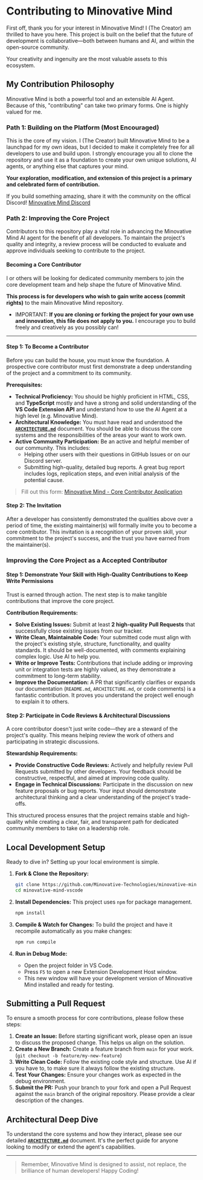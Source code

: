 # Contributing to Minovative Mind

First off, thank you for your interest in Minovative Mind! I (The Creator) am thrilled to have you here. This project is built on the belief that the future of development is collaborative—both between humans and AI, and within the open-source community.

Your creativity and ingenuity are the most valuable assets to this ecosystem.

## My Contribution Philosophy

Minovative Mind is both a powerful tool and an extensible AI Agent. Because of this, "contributing" can take two primary forms. One is highly valued for me.

### Path 1: Building on the Platform (Most Encouraged)

This is the core of my vision. I (The Creator) built Minovative Mind to be a launchpad for my own ideas, but I decided to make it completely free for all developers to use and build upon. I strongly encourage you all to clone the repository and use it as a foundation to create your own unique solutions, AI agents, or anything else that captures your mind.

**Your exploration, modification, and extension of this project is a primary and celebrated form of contribution.**

If you build something amazing, share it with the community on the offical Discord!
[Minovative Mind Discord]()

### Path 2: Improving the Core Project

Contributors to this repository play a vital role in advancing the Minovative Mind AI agent for the benefit of all developers. To maintain the project's quality and integrity, a review process will be conducted to evaluate and approve individuals seeking to contribute to the project.

#### Becoming a Core Contributor

I or others will be looking for dedicated community members to join the core development team and help shape the future of Minovative Mind.

**This process is for developers who wish to gain write access (commit rights)** to the main Minovative Mind repository.

- IMPORTANT: **If you are cloning or forking the project for your own use and innovation, this file does not apply to you.** I encourage you to build freely and creatively as you possibly can!

---

#### Step 1: To Become a Contributor

Before you can build the house, you must know the foundation. A prospective core contributor must first demonstrate a deep understanding of the project and a commitment to its community.

**Prerequisites:**

- **Technical Proficiency:** You should be highly proficient in HTML, CSS, and **TypeScript** mostly and have a strong and solid understanding of the **VS Code Extension API** and understand how to use the AI Agent at a high level (e.g. Minovative Mind).
- **Architectural Knowledge:** You must have read and understood the [**`ARCHITECTURE.md`**](./ARCHITECTURE.md) document. You should be able to discuss the core systems and the responsibilities of the areas your want to work own.
- **Active Community Participation:** Be an active and helpful member of our community. This includes:
  - Helping other users with their questions in GitHub Issues or on our Discord server.
  - Submitting high-quality, detailed bug reports. A great bug report includes logs, replication steps, and even initial analysis of the potential cause.

> Fill out this form: [Minovative Mind - Core Contributor Application](https://forms.gle/5GiZ7EooEGdei9939)

#### Step 2: The Invitation

After a developer has consistently demonstrated the qualities above over a period of time, the existing maintainer(s) will formally invite you to become a core contributor. This invitation is a recognition of your proven skill, your commitment to the project's success, and the trust you have earned from the maintainer(s).

### Improving the Core Project as a Accepted Contributor

#### Step 1: Demonstrate Your Skill with High-Quality Contributions to Keep Write Permissions

Trust is earned through action. The next step is to make tangible contributions that improve the core project.

**Contribution Requirements:**

- **Solve Existing Issues:** Submit at least **2 high-quality Pull Requests** that successfully close existing issues from our tracker.
- **Write Clean, Maintainable Code:** Your submitted code must align with the project's existing style, structure, functionality, and quality standards. It should be well-documented, with comments explaining complex logic. Use AI to help you.
- **Write or Improve Tests:** Contributions that include adding or improving unit or integration tests are highly valued, as they demonstrate a commitment to long-term stability.
- **Improve the Documentation:** A PR that significantly clarifies or expands our documentation (`README.md`, `ARCHITECTURE.md`, or code comments) is a fantastic contribution. It proves you understand the project well enough to explain it to others.

#### Step 2: Participate in Code Reviews & Architectural Discussions

A core contributor doesn't just write code—they are a steward of the project's quality. This means helping review the work of others and participating in strategic discussions.

**Stewardship Requirements:**

- **Provide Constructive Code Reviews:** Actively and helpfully review Pull Requests submitted by other developers. Your feedback should be constructive, respectful, and aimed at improving code quality.
- **Engage in Technical Discussions:** Participate in the discussion on new feature proposals or bug reports. Your input should demonstrate architectural thinking and a clear understanding of the project's trade-offs.

This structured process ensures that the project remains stable and high-quality while creating a clear, fair, and transparent path for dedicated community members to take on a leadership role.

## Local Development Setup

Ready to dive in? Setting up your local environment is simple.

1. **Fork & Clone the Repository:**

   ```bash
   git clone https://github.com/Minovative-Technologies/minovative-mind.git
   cd minovative-mind-vscode
   ```

2. **Install Dependencies:**
   This project uses `npm` for package management.

   ```bash
   npm install
   ```

3. **Compile & Watch for Changes:**
   To build the project and have it recompile automatically as you make changes:

   ```bash
   npm run compile
   ```

4. **Run in Debug Mode:**
   - Open the project folder in VS Code.
   - Press `F5` to open a new Extension Development Host window.
   - This new window will have your development version of Minovative Mind installed and ready for testing.

## Submitting a Pull Request

To ensure a smooth process for core contributions, please follow these steps:

1. **Create an Issue:** Before starting significant work, please open an issue to discuss the proposed change. This helps us align on the solution.
2. **Create a New Branch:** Create a feature branch from `main` for your work. (`git checkout -b feature/my-new-feature`)
3. **Write Clean Code:** Follow the existing code style and structure. Use AI if you have to, to make sure it always follow the existing structure.
4. **Test Your Changes:** Ensure your changes work as expected in the debug environment.
5. **Submit the PR:** Push your branch to your fork and open a Pull Request against the `main` branch of the original repository. Please provide a clear description of the changes.

## Architectural Deep Dive

To understand the core systems and how they interact, please see our detailed [**`ARCHITECTURE.md`**](./ARCHITECTURE.md) document. It's the perfect guide for anyone looking to modify or extend the agent's capabilities.

---

> Remember, Minovative Mind is designed to assist, not replace, the brilliance of human developers! Happy Coding!
